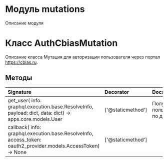 # Модуль mutations

Описание модуля

# Класс AuthCbiasMutation

Описание класса Мутация для авторизации пользователя через портал https://cbias.ru.

## Методы

| Signature                                                                                                     | Decorator         | Docstring                         |
| :------------------------------------------------------------------------------------------------------------ | :---------------- | :-------------------------------- |
| get_user( info: graphql.execution.base.ResolveInfo, payload: dict, data: dict) -> apps.core.models.User       | ['@staticmethod'] | Получение пользователя по данным. |
| callback( info: graphql.execution.base.ResolveInfo, access_token: oauth2_provider.models.AccessToken) -> None | ['@staticmethod'] |                                   |